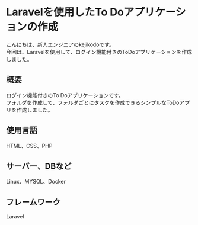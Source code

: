 # Laravelを使用したTo Doアプリケーションの作成
こんにちは、新人エンジニアのkejikodoです。           
今回は、Laravelを使用して、ログイン機能付きのToDoアプリケーションを作成しました。

## 概要
ログイン機能付きのTo Doアプリケーションです。      
フォルダを作成して、フォルダごとにタスクを作成できるシンプルなToDoアプリを作成しました。

## 使用言語
HTML、CSS、PHP

## サーバー、DBなど
Linux、MYSQL、Docker

## フレームワーク
Laravel
